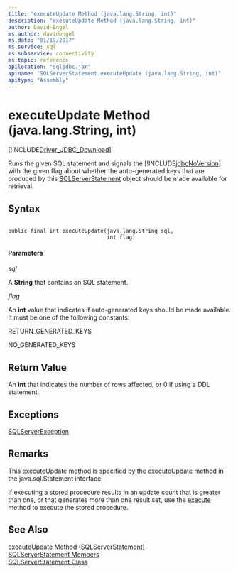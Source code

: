 ```yaml
---
title: "executeUpdate Method (java.lang.String, int)"
description: "executeUpdate Method (java.lang.String, int)"
author: David-Engel
ms.author: davidengel
ms.date: "01/19/2017"
ms.service: sql
ms.subservice: connectivity
ms.topic: reference
apilocation: "sqljdbc.jar"
apiname: "SQLServerStatement.executeUpdate (java.lang.String, int)"
apitype: "Assembly"
---
```

# executeUpdate Method (java.lang.String, int)
[!INCLUDE[Driver_JDBC_Download](../../../includes/driver_jdbc_download.md)]

  Runs the given SQL statement and signals the [!INCLUDE[jdbcNoVersion](../../../includes/jdbcnoversion_md.md)] with the given flag about whether the auto-generated keys that are produced by this [SQLServerStatement](../../../connect/jdbc/reference/sqlserverstatement-class.md) object should be made available for retrieval.  
  
## Syntax  
  
```  
  
public final int executeUpdate(java.lang.String sql,  
                               int flag)  
```  
  
#### Parameters  
 *sql*  
  
 A **String** that contains an SQL statement.  
  
 *flag*  
  
 An **int** value that indicates if auto-generated keys should be made available. It must be one of the following constants:  
  
 RETURN_GENERATED_KEYS  
  
 NO_GENERATED_KEYS  
  
## Return Value  
 An **int** that indicates the number of rows affected, or 0 if using a DDL statement.  
  
## Exceptions  
 [SQLServerException](../../../connect/jdbc/reference/sqlserverexception-class.md)  
  
## Remarks  
 This executeUpdate method is specified by the executeUpdate method in the java.sql.Statement interface.  
  
 If executing a stored procedure results in an update count that is greater than one, or that generates more than one result set, use the [execute](../../../connect/jdbc/reference/execute-method-sqlserverstatement.md) method to execute the stored procedure.  
  
## See Also  
 [executeUpdate Method &#40;SQLServerStatement&#41;](../../../connect/jdbc/reference/executeupdate-method-sqlserverstatement.md)   
 [SQLServerStatement Members](../../../connect/jdbc/reference/sqlserverstatement-members.md)   
 [SQLServerStatement Class](../../../connect/jdbc/reference/sqlserverstatement-class.md)  
  
  
